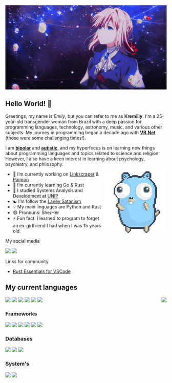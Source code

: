 <div align="center">
  <img src="violet.gif" />
</div>

## Hello World! 👋

Greetings, my name is *Emily*, but you can refer to me as **Kremilly**. I'm a 25-year-old transgender woman from Brazil with a deep passion for programming languages, technology, astronomy, music, and various other subjects. My journey in programming began a decade ago with [**VB.Net**](https://en.wikipedia.org/wiki/Visual_Basic_(.NET)) (those were some challenging times!).

I am [**bipolar**](https://en.wikipedia.org/wiki/Bipolar_disorder) and [**autistic**](https://en.wikipedia.org/wiki/Autism_spectrum), and my hyperfocus is on learning new things about programming languages and topics related to science and religion. However, I also have a keen interest in learning about psychology, psychiatry, and philosophy.

<img align="right" src="dancing-gopher.gif" />

- 🔭 I’m currently working on [Linkscraper](https://github.com/Kremilly/linkscraper) & [Paimon](https://github.com/Kremilly/Paimon)
- 🌱 I’m currently learning Go & Rust
- 🏫 I studied Systems Analysis and Development at [UNIP](http://www.unip.br)
- ☯️ I’m follow the [LaVey Satanism](https://en.wikipedia.org/wiki/LaVeyan_Satanism)
- 💡 My main linguages are Python and Rust
- 😄 Pronouns: She/Her
- ⚡ Fun fact: I learned to program to forget an ex-girlfriend I had when I was 15 years old.

My social media

<a href='https://dev.to/kremilly'><img src='https://img.shields.io/badge/dev.to-0A0A0A?style=for-the-badge&logo=dev.to&logoColor=white' /></a>
<a href='https://twitter.com/emicosi'><img src='https://img.shields.io/badge/Twitter-%231DA1F2.svg?style=for-the-badge&logo=Twitter&logoColor=white' /></a>

Links for community
* [Rust Essentials for VSCode](https://github.com/kremilly/rust-vscode-extensions)

## My current languages

<img align="right" src="https://github-readme-stats.vercel.app/api/top-langs/?username=kremilly&layout=donut&theme=transparent&hide_border=true&hide=css" />

<div align="left";>
  <a href="https://php.net"><img src="https://cdn.jsdelivr.net/gh/devicons/devicon/icons/php/php-plain.svg" width="36" /></a>
  <a href="https://developer.mozilla.org/en-US/docs/Web/JavaScript"><img src="https://cdn.jsdelivr.net/gh/devicons/devicon/icons/javascript/javascript-original.svg" width="36" /></a>
  <a href="https://www.python.org"><img src="https://cdn.jsdelivr.net/gh/devicons/devicon/icons/python/python-original.svg" width="36" /></a>
  <a href="https://learn.microsoft.com/pt-br/dotnet/csharp"><img src="https://cdn.jsdelivr.net/gh/devicons/devicon/icons/csharp/csharp-original.svg" width="36" /></a>
  <a href="https://go.dev"><img src="https://cdn.jsdelivr.net/gh/devicons/devicon/icons/go/go-original-wordmark.svg" width="36" /></a>
  <a href="https://rust-lang.com"><img src="https://cdn.jsdelivr.net/gh/devicons/devicon/icons/rust/rust-plain.svg" width="36" /><a>
</div>

### Frameworks

<div align="left";>
  <a href="https://laravel.com"><img src="https://cdn.jsdelivr.net/gh/devicons/devicon/icons/laravel/laravel-plain.svg" width="36" /></a>
  <a href="https://rubyonrails.org"><img src="https://cdn.jsdelivr.net/gh/devicons/devicon/icons/rails/rails-original-wordmark.svg" width="36" /></a>
  <a href="https://www.electronjs.org"><img src="https://cdn.jsdelivr.net/gh/devicons/devicon/icons/electron/electron-original.svg" width="36" /></a>
  <a href="https://vuejs.org" target="_balnk"><img src="https://cdn.jsdelivr.net/gh/devicons/devicon/icons/vuejs/vuejs-original.svg" width="36" /></a>
  <a href="https://tailwindcss.com"><img src="https://cdn.jsdelivr.net/gh/devicons/devicon/icons/tailwindcss/tailwindcss-plain.svg" width="36" /></a>
  <a href="https://getbootstrap.com"><img src="https://cdn.jsdelivr.net/gh/devicons/devicon/icons/bootstrap/bootstrap-original.svg" width="36" /></a>
</div>

### Databases

<div align="left";>
  <a href="https://redis.io"><img src="https://cdn.jsdelivr.net/gh/devicons/devicon/icons/redis/redis-original.svg" width="36" /></a>
  <a href="https://mysql.com"><img src="https://cdn.jsdelivr.net/gh/devicons/devicon/icons/mysql/mysql-original.svg" width="36" /></a>
  <a href="https://www.sqlite.org/index.html"><img src="https://cdn.jsdelivr.net/gh/devicons/devicon/icons/sqlite/sqlite-original.svg" width="36" /></a>
</div>

### System's

<div align="left";>
  <a href="https://www.microsoft.com/en-us/windows"><img src="https://cdn.jsdelivr.net/gh/devicons/devicon/icons/windows8/windows8-original.svg" width="36" /></a>
  <a href="https://ubuntu.com"><img src="https://cdn.jsdelivr.net/gh/devicons/devicon/icons/ubuntu/ubuntu-plain.svg" width="36" /></a>
</div>
